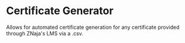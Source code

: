 # Certificate Generator
Allows for automated certificate generation for any certificate provided through ZNaja's LMS via a .csv. 
